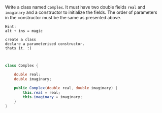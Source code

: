 Write a class named `Complex`. It must have two double fields `real` and `imaginary` and a constructor to initialize the fields. The order of parameters in the constructor must be the same as presented above.

```
Hint:
alt + ins = magic

create a class
declare a parameterised constructor.
thats it. :)

```
```java


class Complex {

    double real;
    double imaginary;

    public Complex(double real, double imaginary) {
        this.real = real;
        this.imaginary = imaginary;
    }
}

```
